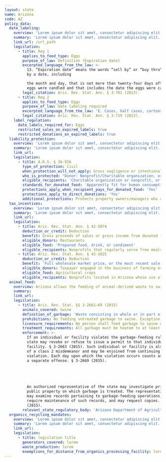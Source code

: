 ```yaml
---
layout: state
name: Arizona
code: AZ
policy_data:
  date_labeling:
    overview: 'Lorem ipsum dolor sit amet, consectetur adipiscing elit. Curabitur tellus mi, consequat at laoreet eget, vestibulum nec dolor. Vivamus volutpat quam ac quam bibendum rutrum.'
    summary: 'Lorem ipsum dolor sit amet, consectetur adipiscing elit. Curabitur tellus mi, consequat at laoreet eget, vestibulum nec dolor. Vivamus volutpat quam ac quam bibendum rutrum.'
    link_url: /url_path
    legislation:
      - title: Reg 1
        applies_to_food_type: Eggs
        purpose_of_law: Definition (Expiration date)
        excerpted_language_from_the_law: >-
          13. “Expiration date” means the words “sell by” or “buy thru” followed
          by a date, including

          the month and day, that is not more than twenty-four days after the
          eggs were candled and that includes the date the eggs were candled.
        legal_citation: Ariz. Rev. Stat. Ann. § 3-701 (2013).
      - title: Reg 2
        applies_to_food_type: Eggs
        purpose_of_law: Date labeling required
        excerpted_language_from_the_law: 'E. Cases, half cases, cartons or containers marked grade AA or grade A shall be marked with an expiration date. F. The expiration date marked on a case, half case or container holding fifteen dozen eggs or more shall be plainly and conspicuously marked in bold-faced type not less than three-eighths inch in height on one outward end of the case or container. G. The expiration date marked on a carton or container holding less than fifteen dozen eggs shall be plainly and conspicuously marked in bold-faced type not less than one-eighth inch in height on one end of the outward top face of each carton and on one outward end or the outward top of each container.'
        legal_citation: Ariz. Rev. Stat. Ann. § 3-719 (2013).
    label_regulation:
      date_labels_required_for: Eggs
      restricted_sales_on_expired_labels: true
      restricted_donations_on_expired_labels: true
  liability_protection:
    overview: 'Lorem ipsum dolor sit amet, consectetur adipiscing elit. Curabitur tellus mi, consequat at laoreet eget, vestibulum nec dolor. Vivamus volutpat quam ac quam bibendum rutrum.'
    summary: 'Lorem ipsum dolor sit amet, consectetur adipiscing elit. Curabitur tellus mi, consequat at laoreet eget, vestibulum nec dolor. Vivamus volutpat quam ac quam bibendum rutrum.'
    link_url:
    legislation:
      - title: A.R.S. § 36-916
        type_of_protection: Civil
        when_protection_will_not_apply: Gross negligence or intentional misconduct
        who_is_protected: "Donor: Nonprofit/Charitable organization, or any other person \nDistributor: Nonprofit/charitable organization and donor donating to immediate family"
        eligible_recipients: 'Charitable organization or nonprofit, or any other person'
        standards_for_donated_food: 'Apparently fit for human consumption. Provides protection for food that does not meet quality and label standards if (a) donor informs the recipient nonprofit, and (b) the recipient nonprofit agrees to recondition the product.'
        protections_apply_when_recipient_pays_for_donated_food: 'Yes'
        protections_apply_to_direct_donations: 'Yes'
        additional_protections: Protects property owners/managers who allow persons to glean food for charitable distribution
  tax_incentives:
    overview: 'Lorem ipsum dolor sit amet, consectetur adipiscing elit. Curabitur tellus mi, consequat at laoreet eget, vestibulum nec dolor. Vivamus volutpat quam ac quam bibendum rutrum.'
    summary: 'Lorem ipsum dolor sit amet, consectetur adipiscing elit. Curabitur tellus mi, consequat at laoreet eget, vestibulum nec dolor. Vivamus volutpat quam ac quam bibendum rutrum.'
    link_url:
    legislation:
      - title: Ariz. Rev. Stat. Ann. § 42-5074
        deduction_or_credit: Deduction
        benefit: Gross proceeds of sales or gross income from donated food
        eligible_donors: Restaurants
        eligible_food: 'Prepared food, drink, or condiment'
        eligible_recipients: Nonprofits that regularly serve free meals to the needy and indigent at no cost
      - title: Ariz. Rev. Stat. Ann. § 43-1025
        deduction_or_credit: Deduction
        benefit: 'Full wholesale market price, or the most recent sale price (whichever is greater) of donated crops'
        eligible_donors: Taxpayer engaged in the business of farming or processing agricultural crops
        eligible_food: Agricultural crops
        eligible_recipients: Nonprofits located in Arizona whose use of the crop is related to their tax-exempt status
  animal_feed:
    overview: Arizona allows the feeding of animal-derived waste to swine provided that it has been properly heat-treated and fed by a licensed facility. All other waste may be fed to swine without heat-treatment. Individuals may feed household garbage to their own swine without heat-treating it and without a permit.
    summary:
    link_url:
    legislation:
      - title: Ariz. Rev. Stat. §§ 3-2661–69 (2015)
        animals_covered: Swine
        definition_of_garbage: 'Waste consisting in whole or in part of animal waste resulting from handling, preparing, cooking and consuming of foods, including the offal from animal or poultry carcasses or parts thereof. § 3-2661 (2015).'
        prohibitions: No feeding untreated garbage to swine. Exception for individuals feeding household garbage. §§ 3-2661–69 (2015).
        licensure_requirements: No person shall feed garbage to swine without first obtaining an annual permit from the associate director. § 3-2664 (2015).
        treatment_requirements: All garbage must be heated to at least 212 degrees Fahrenheit or boiling point for at least 30 minutes or else treated in some other manner approved by the state. § 3-2667 (2015).
        enforcement: >-
          If an individual or facility violates the garbage-feeding rule, the
          state may revoke or refuse to issue a permit to that individual or
          facility. § 3-2663 (2015). Such individual or facility is also guilty
          of a class 2 misdemeanor and may be enjoined from continuing the
          violation. Each day upon which the violation occurs counts as
          a separate offense. § 3-2669 (2015).





          An authorized representative of the state may investigate private or
          public property on which garbage is treated. The representative also
          may examine records pertaining to garbage-feeding operations, may
          require maintenance of such records, and may request copies. § 3-2668
          (2015).
        relevant_state_regulatory_body: 'Arizona Department of Agriculture, Animal Services Division (§ 3-2661 (2015)), <a href="https://agriculture.az.gov/animal-services-division">https://agriculture.az.gov/animal-services-division</a>.'
  organics_recycling_mandates:
    overview: 'Lorem ipsum dolor sit amet, consectetur adipiscing elit. Curabitur tellus mi, consequat at laoreet eget, vestibulum nec dolor. Vivamus volutpat quam ac quam bibendum rutrum.'
    summary: 'Lorem ipsum dolor sit amet, consectetur adipiscing elit. Curabitur tellus mi, consequat at laoreet eget, vestibulum nec dolor. Vivamus volutpat quam ac quam bibendum rutrum.'
    link_url:
    legislation:
      - title: legislation title
        generators_covered: lorem
        waste_production: lorem
        exemptions_for_distance_from_organics_processing_facility: lorem
---
```

